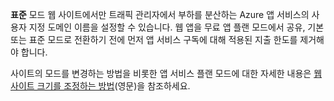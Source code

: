 **표준** 모드 웹 사이트에서만 트래픽 관리자에서 부하를 분산하는 Azure 앱 서비스의 사용자 지정 도메인 이름을 설정할 수 있습니다. 웹 앱을 무료 앱 플랜 모드에서 공유, 기본 또는 표준 모드로 전환하기 전에 먼저 앱 서비스 구독에 대해 적용된 지출 한도를 제거해야 합니다. 

사이트의 모드를 변경하는 방법을 비롯한 앱 서비스 플랜 모드에 대한 자세한 내용은 [웹 사이트 크기를 조정하는 방법](../articles/web-sites-scale.md)(영문)을 참조하세요.
<!--HONumber=52--> 